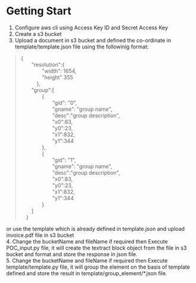# Getting Start
1. Configure aws cli using Access Key ID and Secret Access Key
2. Create a s3 bucket
3. Upload a document in s3 bucket and defined the co-ordinate in template/template.json file using the followinig format:
> {</br>
			&emsp;&emsp;"resolution":{</br>
						&emsp;&emsp;&emsp;&emsp;"width": 1654,</br>
						&emsp;&emsp;&emsp;&emsp;"height" 355</br>
			&emsp;&emsp;&emsp;},</br>
			&emsp;&emsp;"group":[</br>
			&emsp;&emsp;&emsp;&emsp;{</br>
			&emsp;&emsp;&emsp;&emsp;&emsp;&emsp;"gid": "0",</br>
			&emsp;&emsp;&emsp;&emsp;&emsp;&emsp;"gname": "group name",</br>
			&emsp;&emsp;&emsp;&emsp;&emsp;&emsp;"desc":"group description",</br>
			&emsp;&emsp;&emsp;&emsp;&emsp;&emsp;"x0":83,</br>
			&emsp;&emsp;&emsp;&emsp;&emsp;&emsp;"y0":23,</br>
			&emsp;&emsp;&emsp;&emsp;&emsp;&emsp;"x1":832,</br>
			&emsp;&emsp;&emsp;&emsp;&emsp;&emsp;"y1":344</br>
			&emsp;&emsp;&emsp;&emsp;},</br>
			&emsp;&emsp;&emsp;&emsp;{</br>
			&emsp;&emsp;&emsp;&emsp;&emsp;&emsp;"gid": "1",</br>
			&emsp;&emsp;&emsp;&emsp;&emsp;&emsp;"gname": "group name",</br>
			&emsp;&emsp;&emsp;&emsp;&emsp;&emsp;"desc":"group description",</br>
			&emsp;&emsp;&emsp;&emsp;&emsp;&emsp;"x0":83,</br>
			&emsp;&emsp;&emsp;&emsp;&emsp;&emsp;"y0":23,</br>
			&emsp;&emsp;&emsp;&emsp;&emsp;&emsp;"x1":832,</br>
			&emsp;&emsp;&emsp;&emsp;&emsp;&emsp;"y1":344</br>
			&emsp;&emsp;&emsp;&emsp;}</br>
			&emsp;&emsp;]</br>
			&emsp;}</br>

or use the template which is already defined in template.json and upload invoice.pdf file in s3 bucket</br>
4. Change the bucketName and fileName if required then Execute POC_input.py file, it will create the textract block object from the file in s3 bucket and format and store the response in json file.<br>
5. Change the bucketName and fileName if required then Execute template/template.py file, it will group the element on the basis of template defined and store the result in template/group_element/*.json file.